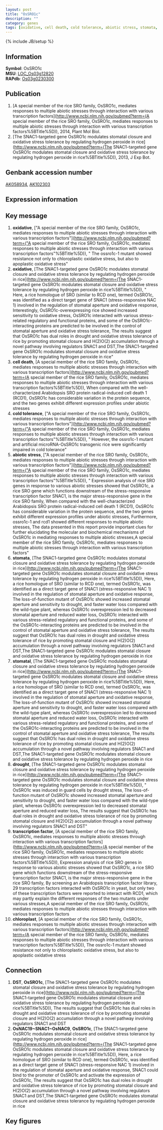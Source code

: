 ```yaml
---
layout: post
title: "OsSRO1c"
description: ""
category: genes
tags: [oxidative, cell death, cold tolerance, abiotic stress, stomata, stomatal, drought, transcription factor, chloroplast, Gene]
---
```

{% include JB/setup %}

## Information
__Symbol__: OsSRO1c  
__MSU__: [LOC_Os03g12820](http://rice.plantbiology.msu.edu/cgi-bin/ORF_infopage.cgi?orf=LOC_Os03g12820)  
__RAPdb__: [Os03g0230300](http://rapdb.dna.affrc.go.jp/viewer/gbrowse_details/irgsp1?name=Os03g0230300)  

## Publication
1. [A special member of the rice SRO family, OsSRO1c, mediates responses to multiple abiotic stresses through interaction with various transcription factors](http://www.ncbi.nlm.nih.gov/pubmed?term=(A special member of the rice SRO family, OsSRO1c, mediates responses to multiple abiotic stresses through interaction with various transcription factors%5BTitle%5D)), 2014, Plant Mol Biol.
2. [The SNAC1-targeted gene OsSRO1c modulates stomatal closure and oxidative stress tolerance by regulating hydrogen peroxide in rice](http://www.ncbi.nlm.nih.gov/pubmed?term=(The SNAC1-targeted gene OsSRO1c modulates stomatal closure and oxidative stress tolerance by regulating hydrogen peroxide in rice%5BTitle%5D)), 2013, J Exp Bot.

## Genbank accession number
[AK058934](http://www.ncbi.nlm.nih.gov/nuccore/AK058934), [AK102303](http://www.ncbi.nlm.nih.gov/nuccore/AK102303)

## Expression information

## Key message
1. __oxidative__, ["A special member of the rice SRO family, OsSRO1c, mediates responses to multiple abiotic stresses through interaction with various transcription factors"](http://www.ncbi.nlm.nih.gov/pubmed?term=("A special member of the rice SRO family, OsSRO1c, mediates responses to multiple abiotic stresses through interaction with various transcription factors"%5BTitle%5D)), " The ossro1c-1 mutant showed resistance not only to chloroplastic oxidative stress, but also to apoplastic oxidative stress"
2. __oxidative__, [The SNAC1-targeted gene OsSRO1c modulates stomatal closure and oxidative stress tolerance by regulating hydrogen peroxide in rice](http://www.ncbi.nlm.nih.gov/pubmed?term=(The SNAC1-targeted gene OsSRO1c modulates stomatal closure and oxidative stress tolerance by regulating hydrogen peroxide in rice%5BTitle%5D)), " Here, a rice homologue of SRO (similar to RCD one), termed OsSRO1c, was identified as a direct target gene of SNAC1 (stress-responsive NAC 1) involved in the regulation of stomatal aperture and oxidative response, Interestingly, OsSRO1c-overexpressing rice showed increased sensitivity to oxidative stress, OsSRO1c interacted with various stress-related regulatory and functional proteins, and some of the OsSRO1c-interacting proteins are predicted to be involved in the control of stomatal aperture and oxidative stress tolerance, The results suggest that OsSRO1c has dual roles in drought and oxidative stress tolerance of rice by promoting stomatal closure and H(2)O(2) accumulation through a novel pathway involving regulators SNAC1 and DST,The SNAC1-targeted gene OsSRO1c modulates stomatal closure and oxidative stress tolerance by regulating hydrogen peroxide in rice"
3. __cell death__, [A special member of the rice SRO family, OsSRO1c, mediates responses to multiple abiotic stresses through interaction with various transcription factors](http://www.ncbi.nlm.nih.gov/pubmed?term=(A special member of the rice SRO family, OsSRO1c, mediates responses to multiple abiotic stresses through interaction with various transcription factors%5BTitle%5D)),  When compared with the well-characterized Arabidopsis SRO protein radical-induced cell death 1 (RCD1), OsSRO1c has considerable variation in the protein sequence, and the two genes exhibit different expression profiles under abiotic stresses
4. __cold tolerance__, ["A special member of the rice SRO family, OsSRO1c, mediates responses to multiple abiotic stresses through interaction with various transcription factors"](http://www.ncbi.nlm.nih.gov/pubmed?term=("A special member of the rice SRO family, OsSRO1c, mediates responses to multiple abiotic stresses through interaction with various transcription factors"%5BTitle%5D)), " However, the ossro1c-1 mutant and artificial microRNA-OsSRO1c transgenic rice were significantly impaired in cold tolerance"
5. __abiotic stress__, ["A special member of the rice SRO family, OsSRO1c, mediates responses to multiple abiotic stresses through interaction with various transcription factors"](http://www.ncbi.nlm.nih.gov/pubmed?term=("A special member of the rice SRO family, OsSRO1c, mediates responses to multiple abiotic stresses through interaction with various transcription factors"%5BTitle%5D)), " Expression analysis of rice SRO genes in response to various abiotic stresses showed that OsSRO1c, a rice SRO gene which functions downstream of the stress-responsive transcription factor SNAC1, is the major stress-responsive gene in the rice SRO family, When compared with the well-characterized Arabidopsis SRO protein radical-induced cell death 1 (RCD1), OsSRO1c has considerable variation in the protein sequence, and the two genes exhibit different expression profiles under abiotic stresses, Furthermore, ossro1c-1 and rcd1 showed different responses to multiple abiotic stresses, The data presented in this report provide important clues for further elucidating the molecular and biochemical mechanisms of OsSRO1c in mediating responses to multiple abiotic stresses,A special member of the rice SRO family, OsSRO1c, mediates responses to multiple abiotic stresses through interaction with various transcription factors"
6. __stomata__, [The SNAC1-targeted gene OsSRO1c modulates stomatal closure and oxidative stress tolerance by regulating hydrogen peroxide in rice](http://www.ncbi.nlm.nih.gov/pubmed?term=(The SNAC1-targeted gene OsSRO1c modulates stomatal closure and oxidative stress tolerance by regulating hydrogen peroxide in rice%5BTitle%5D)),  Here, a rice homologue of SRO (similar to RCD one), termed OsSRO1c, was identified as a direct target gene of SNAC1 (stress-responsive NAC 1) involved in the regulation of stomatal aperture and oxidative response, The loss-of-function mutant of OsSRO1c showed increased stomatal aperture and sensitivity to drought, and faster water loss compared with the wild-type plant, whereas OsSRO1c overexpression led to decreased stomatal aperture and reduced water loss, OsSRO1c interacted with various stress-related regulatory and functional proteins, and some of the OsSRO1c-interacting proteins are predicted to be involved in the control of stomatal aperture and oxidative stress tolerance, The results suggest that OsSRO1c has dual roles in drought and oxidative stress tolerance of rice by promoting stomatal closure and H(2)O(2) accumulation through a novel pathway involving regulators SNAC1 and DST,The SNAC1-targeted gene OsSRO1c modulates stomatal closure and oxidative stress tolerance by regulating hydrogen peroxide in rice
7. __stomatal__, [The SNAC1-targeted gene OsSRO1c modulates stomatal closure and oxidative stress tolerance by regulating hydrogen peroxide in rice](http://www.ncbi.nlm.nih.gov/pubmed?term=(The SNAC1-targeted gene OsSRO1c modulates stomatal closure and oxidative stress tolerance by regulating hydrogen peroxide in rice%5BTitle%5D)),  Here, a rice homologue of SRO (similar to RCD one), termed OsSRO1c, was identified as a direct target gene of SNAC1 (stress-responsive NAC 1) involved in the regulation of stomatal aperture and oxidative response, The loss-of-function mutant of OsSRO1c showed increased stomatal aperture and sensitivity to drought, and faster water loss compared with the wild-type plant, whereas OsSRO1c overexpression led to decreased stomatal aperture and reduced water loss, OsSRO1c interacted with various stress-related regulatory and functional proteins, and some of the OsSRO1c-interacting proteins are predicted to be involved in the control of stomatal aperture and oxidative stress tolerance, The results suggest that OsSRO1c has dual roles in drought and oxidative stress tolerance of rice by promoting stomatal closure and H(2)O(2) accumulation through a novel pathway involving regulators SNAC1 and DST,The SNAC1-targeted gene OsSRO1c modulates stomatal closure and oxidative stress tolerance by regulating hydrogen peroxide in rice
8. __drought__, [The SNAC1-targeted gene OsSRO1c modulates stomatal closure and oxidative stress tolerance by regulating hydrogen peroxide in rice](http://www.ncbi.nlm.nih.gov/pubmed?term=(The SNAC1-targeted gene OsSRO1c modulates stomatal closure and oxidative stress tolerance by regulating hydrogen peroxide in rice%5BTitle%5D)), " OsSRO1c was induced in guard cells by drought stress, The loss-of-function mutant of OsSRO1c showed increased stomatal aperture and sensitivity to drought, and faster water loss compared with the wild-type plant, whereas OsSRO1c overexpression led to decreased stomatal aperture and reduced water loss, The results suggest that OsSRO1c has dual roles in drought and oxidative stress tolerance of rice by promoting stomatal closure and H(2)O(2) accumulation through a novel pathway involving regulators SNAC1 and DST"
9. __transcription factor__, [A special member of the rice SRO family, OsSRO1c, mediates responses to multiple abiotic stresses through interaction with various transcription factors](http://www.ncbi.nlm.nih.gov/pubmed?term=(A special member of the rice SRO family, OsSRO1c, mediates responses to multiple abiotic stresses through interaction with various transcription factors%5BTitle%5D)),  Expression analysis of rice SRO genes in response to various abiotic stresses showed that OsSRO1c, a rice SRO gene which functions downstream of the stress-responsive transcription factor SNAC1, is the major stress-responsive gene in the rice SRO family, By screening an Arabidopsis transcription factor library, 29 transcription factors interacted with OsSRO1c in yeast, but only two of these transcription factors were reported to interact with RCD1, which may partly explain the different responses of the two mutants under various stresses,A special member of the rice SRO family, OsSRO1c, mediates responses to multiple abiotic stresses through interaction with various transcription factors
10. __chloroplast__, [A special member of the rice SRO family, OsSRO1c, mediates responses to multiple abiotic stresses through interaction with various transcription factors](http://www.ncbi.nlm.nih.gov/pubmed?term=(A special member of the rice SRO family, OsSRO1c, mediates responses to multiple abiotic stresses through interaction with various transcription factors%5BTitle%5D)),  The ossro1c-1 mutant showed resistance not only to chloroplastic oxidative stress, but also to apoplastic oxidative stress

## Connection
1. __DST__, __OsSRO1c__, [The SNAC1-targeted gene OsSRO1c modulates stomatal closure and oxidative stress tolerance by regulating hydrogen peroxide in rice](http://www.ncbi.nlm.nih.gov/pubmed?term=(The SNAC1-targeted gene OsSRO1c modulates stomatal closure and oxidative stress tolerance by regulating hydrogen peroxide in rice%5BTitle%5D)),  The results suggest that OsSRO1c has dual roles in drought and oxidative stress tolerance of rice by promoting stomatal closure and H(2)O(2) accumulation through a novel pathway involving regulators SNAC1 and DST
2. __OsNAC19~SNAC1~OsNAC9__, __OsSRO1c__, [The SNAC1-targeted gene OsSRO1c modulates stomatal closure and oxidative stress tolerance by regulating hydrogen peroxide in rice](http://www.ncbi.nlm.nih.gov/pubmed?term=(The SNAC1-targeted gene OsSRO1c modulates stomatal closure and oxidative stress tolerance by regulating hydrogen peroxide in rice%5BTitle%5D)),  Here, a rice homologue of SRO (similar to RCD one), termed OsSRO1c, was identified as a direct target gene of SNAC1 (stress-responsive NAC 1) involved in the regulation of stomatal aperture and oxidative response, SNAC1 could bind to the promoter of OsSRO1c and activate the expression of OsSRO1c, The results suggest that OsSRO1c has dual roles in drought and oxidative stress tolerance of rice by promoting stomatal closure and H(2)O(2) accumulation through a novel pathway involving regulators SNAC1 and DST,The SNAC1-targeted gene OsSRO1c modulates stomatal closure and oxidative stress tolerance by regulating hydrogen peroxide in rice

## Key figures


